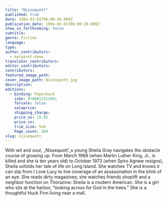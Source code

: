 ```yaml
---
title: "Nissequott"
published: true
date: 1994-03-01T06:00:28.000Z
publication_date: 1994-03-01T06:00:28.000Z
show_in_forthcoming: false
subtitle:
genre: Fiction
language:
type:
author_contributors:
  - margaret-dawe
translator_contributors:
editor_contributors:
contributors:
featured_image_path:
cover_image_path: Nissequott.jpg
description:
editions:
  - binding: Paperback
    isbn: 9780811212601
    forsale: false
    saleprice:
    shipping_charge:
    price_us: 10.95
    price_cn:
    trim_size: 5x8
    Page_count: 304
slug: nissequott
---
```


With wit and soul, _Nissequott’_s young Sheila Gray navigates the obstacle course of growing up. From March 1968 (when Martin Luther King, Jr., is killed and she is ten years old) to October 1973 (when Spiro Agnew resigns), Sheila unfolds her tale of life on Long Island. She watches TV and knows it can slip from I Love Lucy to live coverage of an assassination in the blink of an eye. She reads dirty magazines; she watches friends shoplift and a neighbor function on Thorazine: Sheila is a modern American. She is a girl who sits at the harbor, "looking across for God in the trees." She is a thoughtful Huck Finn living near a mall.

